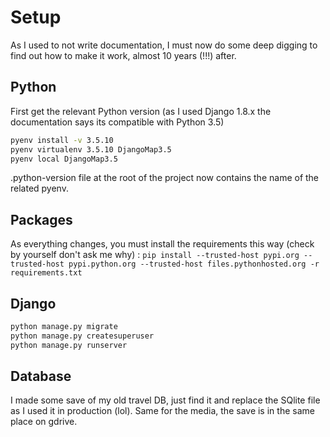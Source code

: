 # Setup

As I used to not write documentation, I must now do some deep digging to find out how to make it work, almost 10 years (!!!) after.


## Python

First get the relevant Python version (as I used Django 1.8.x the documentation says its compatible with Python 3.5)

```bash
pyenv install -v 3.5.10
pyenv virtualenv 3.5.10 DjangoMap3.5
pyenv local DjangoMap3.5
```

.python-version file at the root of the project now contains the name of the related pyenv.

## Packages

As everything changes, you must install the requirements this way (check by yourself don't ask me why) :
`pip install --trusted-host pypi.org --trusted-host pypi.python.org --trusted-host files.pythonhosted.org -r requirements.txt`

## Django

```bash
python manage.py migrate
python manage.py createsuperuser
python manage.py runserver
```

## Database

I made some save of my old travel DB, just find it and replace the SQlite file as I used it in production (lol).
Same for the media, the save is in the same place on gdrive.
